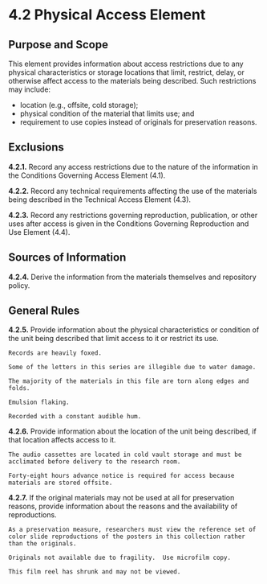 # 4.2  Physical Access Element

## Purpose and Scope
This element provides information about access restrictions due to any physical characteristics or storage locations that limit, restrict, delay, or otherwise affect access to the materials being described.  Such restrictions may include:

* location (e.g., offsite, cold storage);
* physical condition of the material that limits use; and
* requirement to use copies instead of originals for preservation reasons.

## Exclusions
**4.2.1.**  Record any access restrictions due to the nature of the information in the Conditions Governing Access Element (4.1).

**4.2.2.**  Record any technical requirements affecting the use of the materials being described in the Technical Access Element (4.3).

**4.2.3.**  Record any restrictions governing reproduction, publication, or other uses after access is given in the Conditions Governing Reproduction and Use Element (4.4).

## Sources of Information
**4.2.4.**  Derive the information from the materials themselves and repository policy.

## General Rules
**4.2.5.**  Provide information about the physical characteristics or condition of the unit being described that limit access to it or restrict its use.

`Records are heavily foxed.`

`Some of the letters in this series are illegible due to water damage.`

`The majority of the materials in this file are torn along edges and folds.`

`Emulsion flaking.`

`Recorded with a constant audible hum.`

**4.2.6.**  Provide information about the location of the unit being described, if that location affects access to it.

`The audio cassettes are located in cold vault storage and must be acclimated before delivery to the research room.`

`Forty-eight hours advance notice is required for access because materials are stored offsite.`

**4.2.7.**  If the original materials may not be used at all for preservation reasons, provide information about the reasons and the availability of reproductions.

```
As a preservation measure, researchers must view the reference set of color slide reproductions of the posters in this collection rather than the originals.
```

`Originals not available due to fragility.  Use microfilm copy.`

`This film reel has shrunk and may not be viewed.`



